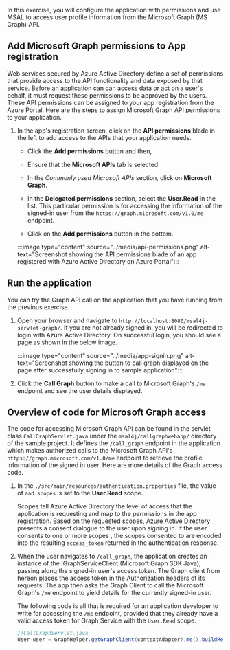 In this exercise, you will configure the application with permissions and use MSAL to access user profile information from the Microsoft Graph (MS Graph) API.

## Add Microsoft Graph permissions to App registration

Web services secured by Azure Active Directory define a set of permissions that provide access to the API functionality and data exposed by that service. Before an application can can access data or act on a user's behalf, it must request these permissions to be approved by the users. These API permissions can be assigned to your app registration from the Azure Portal. Here are the steps to assign Microsoft Graph API permissions to your application.

1. In the app's registration screen, click on the **API permissions** blade in the left to add access to the APIs that your application needs.
   - Click the **Add permissions** button and then,

   - Ensure that the **Microsoft APIs** tab is selected.

   - In the *Commonly used Microsoft APIs* section, click on **Microsoft Graph**.

   - In the **Delegated permissions** section, select the **User.Read** in the list.  This particular permission is for accessing the information of the signed-in user from the `https://graph.microsoft.com/v1.0/me` endpoint.

   - Click on the **Add permissions** button in the bottom.

   :::image type="content" source="../media/api-permissions.png" alt-text="Screenshot showing the API permissions blade of an app registered with Azure Active Directory on Azure Portal":::

## Run the application

You can try the Graph API call on the application that you have running from the previous exercise.

1. Open your browser and navigate to `http://localhost:8080/msal4j-servlet-graph/`. If you are not already signed in, you will be redirected to login with Azure Active Directory. On successful login, you should see a page as shown in the below image.

    :::image type="content" source="../media/app-signin.png" alt-text="Screenshot showing the button to call graph displayed on the page after successfully signing in to sample application":::

2. Click the **Call Graph** button to make a call to Microsoft Graph's `/me` endpoint and see the user details displayed.

## Overview of code for Microsoft Graph access

The code for accessing Microsoft Graph API can be found in the servlet class `CallGraphServlet.java` under the `msal4j/callgraphwebapp/` directory of the sample project. It defines the `/call_graph` endpoint in the application which makes authorized calls to the Microsoft Graph API's `https://graph.microsoft.com/v1.0/me` endpoint to retrieve the profile information of the signed in user. Here are more details of the Graph access code.

1. In the `./src/main/resources/authentication.properties` file, the value of `aad.scopes` is set to the **User.Read** scope.

    Scopes tell Azure Active Directory the level of access that the application is requesting and map to the permissions in the app registration. Based on the requested scopes, Azure Active Directory presents a consent dialogue to the user upon signing in. If the user consents to one or more scopes , the scopes consented to are encoded into the resulting `access_token` returned in the authentication response.

2. When the user navigates to `/call_graph`, the application creates an instance of the IGraphServiceClient (Microsoft Graph SDK Java), passing along the signed-in user's access token. The Graph client from hereon places the access token in the Authorization headers of its requests. The app then asks the Graph Client to call the Microsoft Graph's `/me` endpoint to yield details for the currently signed-in user.

    The following code is all that is required for an application developer to write for accessing the `/me` endpoint, provided that they already have a valid access token for Graph Service with the `User.Read` scope.

    ```Java
    //CallGraphServlet.java
    User user = GraphHelper.getGraphClient(contextAdapter).me().buildRequest().get();
    ```
